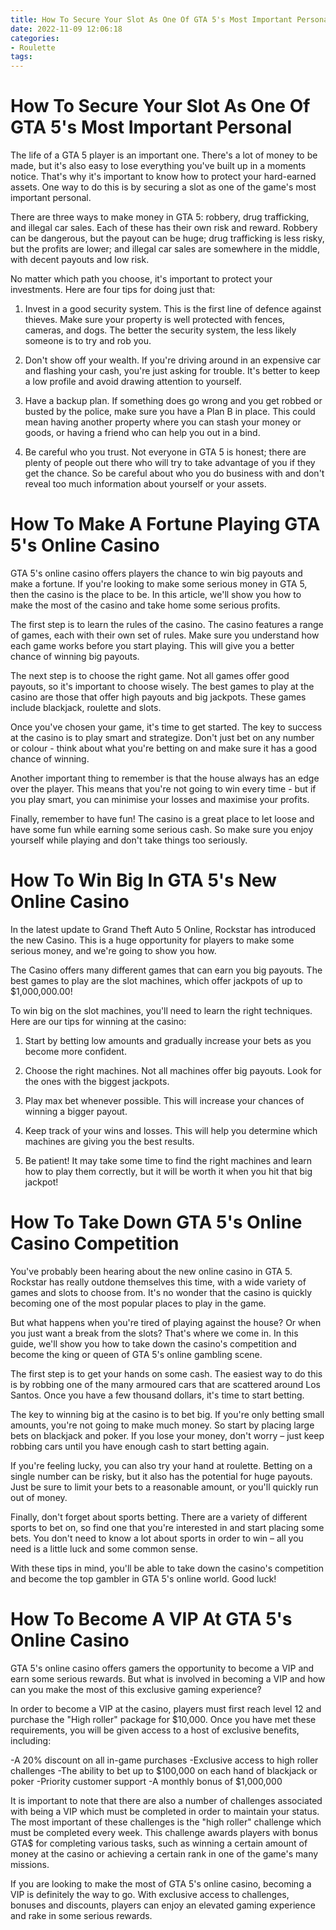 ```yaml
---
title: How To Secure Your Slot As One Of GTA 5's Most Important Personal
date: 2022-11-09 12:06:18
categories:
- Roulette
tags:
---
```



#  How To Secure Your Slot As One Of GTA 5's Most Important Personal

The life of a GTA 5 player is an important one. There's a lot of money to be made, but it's also easy to lose everything you've built up in a moments notice. That's why it's important to know how to protect your hard-earned assets. One way to do this is by securing a slot as one of the game's most important personal.

There are three ways to make money in GTA 5: robbery, drug trafficking, and illegal car sales. Each of these has their own risk and reward. Robbery can be dangerous, but the payout can be huge; drug trafficking is less risky, but the profits are lower; and illegal car sales are somewhere in the middle, with decent payouts and low risk.

No matter which path you choose, it's important to protect your investments. Here are four tips for doing just that:

1) Invest in a good security system. This is the first line of defence against thieves. Make sure your property is well protected with fences, cameras, and dogs. The better the security system, the less likely someone is to try and rob you.

2) Don't show off your wealth. If you're driving around in an expensive car and flashing your cash, you're just asking for trouble. It's better to keep a low profile and avoid drawing attention to yourself.

3) Have a backup plan. If something does go wrong and you get robbed or busted by the police, make sure you have a Plan B in place. This could mean having another property where you can stash your money or goods, or having a friend who can help you out in a bind.

4) Be careful who you trust. Not everyone in GTA 5 is honest; there are plenty of people out there who will try to take advantage of you if they get the chance. So be careful about who you do business with and don't reveal too much information about yourself or your assets.

#  How To Make A Fortune Playing GTA 5's Online Casino

GTA 5's online casino offers players the chance to win big payouts and make a fortune. If you're looking to make some serious money in GTA 5, then the casino is the place to be. In this article, we'll show you how to make the most of the casino and take home some serious profits.

The first step is to learn the rules of the casino. The casino features a range of games, each with their own set of rules. Make sure you understand how each game works before you start playing. This will give you a better chance of winning big payouts.

The next step is to choose the right game. Not all games offer good payouts, so it's important to choose wisely. The best games to play at the casino are those that offer high payouts and big jackpots. These games include blackjack, roulette and slots.

Once you've chosen your game, it's time to get started. The key to success at the casino is to play smart and strategize. Don't just bet on any number or colour - think about what you're betting on and make sure it has a good chance of winning.

Another important thing to remember is that the house always has an edge over the player. This means that you're not going to win every time - but if you play smart, you can minimise your losses and maximise your profits.

Finally, remember to have fun! The casino is a great place to let loose and have some fun while earning some serious cash. So make sure you enjoy yourself while playing and don't take things too seriously.

#  How To Win Big In GTA 5's New Online Casino

In the latest update to Grand Theft Auto 5 Online, Rockstar has introduced the new Casino. This is a huge opportunity for players to make some serious money, and we're going to show you how.

The Casino offers many different games that can earn you big payouts. The best games to play are the slot machines, which offer jackpots of up to $1,000,000.00!

To win big on the slot machines, you'll need to learn the right techniques. Here are our tips for winning at the casino:

1. Start by betting low amounts and gradually increase your bets as you become more confident.

2. Choose the right machines. Not all machines offer big payouts. Look for the ones with the biggest jackpots.

3. Play max bet whenever possible. This will increase your chances of winning a bigger payout.

4. Keep track of your wins and losses. This will help you determine which machines are giving you the best results.

5. Be patient! It may take some time to find the right machines and learn how to play them correctly, but it will be worth it when you hit that big jackpot!

#  How To Take Down GTA 5's Online Casino Competition

You've probably been hearing about the new online casino in GTA 5. Rockstar has really outdone themselves this time, with a wide variety of games and slots to choose from. It's no wonder that the casino is quickly becoming one of the most popular places to play in the game.

But what happens when you're tired of playing against the house? Or when you just want a break from the slots? That's where we come in. In this guide, we'll show you how to take down the casino's competition and become the king or queen of GTA 5's online gambling scene.

The first step is to get your hands on some cash. The easiest way to do this is by robbing one of the many armoured cars that are scattered around Los Santos. Once you have a few thousand dollars, it's time to start betting.

The key to winning big at the casino is to bet big. If you're only betting small amounts, you're not going to make much money. So start by placing large bets on blackjack and poker. If you lose your money, don't worry – just keep robbing cars until you have enough cash to start betting again.

If you're feeling lucky, you can also try your hand at roulette. Betting on a single number can be risky, but it also has the potential for huge payouts. Just be sure to limit your bets to a reasonable amount, or you'll quickly run out of money.

Finally, don't forget about sports betting. There are a variety of different sports to bet on, so find one that you're interested in and start placing some bets. You don't need to know a lot about sports in order to win – all you need is a little luck and some common sense.

With these tips in mind, you'll be able to take down the casino's competition and become the top gambler in GTA 5's online world. Good luck!

#  How To Become A VIP At GTA 5's Online Casino

GTA 5's online casino offers gamers the opportunity to become a VIP and earn some serious rewards. But what is involved in becoming a VIP and how can you make the most of this exclusive gaming experience?

In order to become a VIP at the casino, players must first reach level 12 and purchase the "High roller" package for $10,000. Once you have met these requirements, you will be given access to a host of exclusive benefits, including:

-A 20% discount on all in-game purchases
-Exclusive access to high roller challenges
-The ability to bet up to $100,000 on each hand of blackjack or poker
-Priority customer support
-A monthly bonus of $1,000,000

It is important to note that there are also a number of challenges associated with being a VIP which must be completed in order to maintain your status. The most important of these challenges is the "high roller" challenge which must be completed every week. This challenge awards players with bonus GTA$ for completing various tasks, such as winning a certain amount of money at the casino or achieving a certain rank in one of the game's many missions.

If you are looking to make the most of GTA 5's online casino, becoming a VIP is definitely the way to go. With exclusive access to challenges, bonuses and discounts, players can enjoy an elevated gaming experience and rake in some serious rewards.